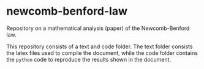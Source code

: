 # newcomb-benford-law
Repository on a mathematical analysis (paper) of the Newcomb-Benford law.

This repository consists of a text and code folder. The text folder consists the latex files used to compile the document, while the code folder contains the `python` code to reproduce the results shown in the document.
